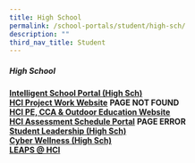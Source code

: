 ```yaml
---
title: High School
permalink: /school-portals/student/high-sch/
description: ""
third_nav_title: Student
---
```

##### High School

**[Intelligent School Portal (High Sch)](https://isphs.hci.edu.sg/)**<br>
**[HCI Project Work Website](https://sites.google.com/hci.edu.sg/hs-pw/home)** **PAGE NOT FOUND**<br>
**[HCI PE, CCA &amp; Outdoor Education Website](https://sites.google.com/hci.edu.sg/hs-pecca/home)**<br>
**[HCI Assessment Schedule Portal](http://www.hci.sg/booking/)** **PAGE ERROR**<br>
**[Student Leadership (High Sch)](https://sites.google.com/hci.edu.sg/student-leadership-hs/)**<br>
**[Cyber Wellness (High Sch)](https://sites.google.com/hci.edu.sg/cyber-wellness-hs/)**<br>
**[LEAPS @ HCI](https://sites.google.com/hci.edu.sg/leaps-hs/)**